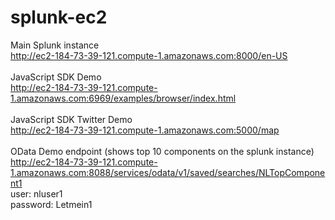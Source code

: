 splunk-ec2
==========

Main Splunk instance
<br>
http://ec2-184-73-39-121.compute-1.amazonaws.com:8000/en-US
<br>
<br>
JavaScript SDK Demo
<br>
http://ec2-184-73-39-121.compute-1.amazonaws.com:6969/examples/browser/index.html
<br>
<br>
JavaScript SDK Twitter Demo
<br>
http://ec2-184-73-39-121.compute-1.amazonaws.com:5000/map
<br>
<br>
OData Demo endpoint (shows top 10 components on the splunk instance)
<br>
http://ec2-184-73-39-121.compute-1.amazonaws.com:8088/services/odata/v1/saved/searches/NLTopComponent1
<br>
user: nluser1
<br>
password: Letmein1
